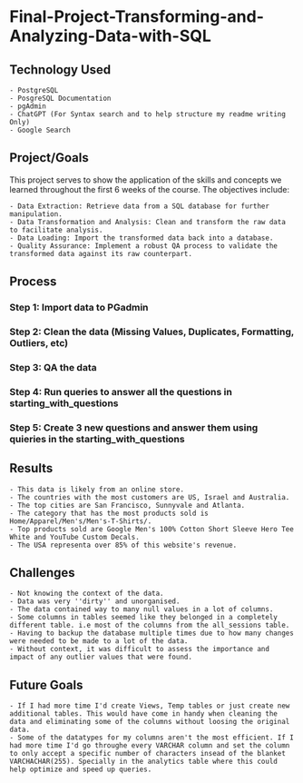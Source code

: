 # Final-Project-Transforming-and-Analyzing-Data-with-SQL

## Technology Used
	- PostgreSQL
	- PosgreSQL Documentation
	- pgAdmin
	- ChatGPT (For Syntax search and to help structure my readme writing Only)
	- Google Search

## Project/Goals

This project serves to show the application of the skills and concepts we learned throughout the first 6 weeks of the course. The objectives include:

	- Data Extraction: Retrieve data from a SQL database for further manipulation.
	- Data Transformation and Analysis: Clean and transform the raw data to facilitate analysis.
	- Data Loading: Import the transformed data back into a database.
	- Quality Assurance: Implement a robust QA process to validate the transformed data against its raw counterpart.

## Process
### Step 1: Import data to PGadmin
### Step 2: Clean the data (Missing Values, Duplicates, Formatting, Outliers, etc)
### Step 3: QA the data
### Step 4: Run queries to answer all the questions in starting_with_questions
### Step 5: Create 3 new questions and answer them using quieries in the starting_with_questions

## Results
	- This data is likely from an online store.
	- The countries with the most customers are US, Israel and Australia.
	- The top cities are San Francisco, Sunnyvale and Atlanta.
	- The category that has the most products sold is Home/Apparel/Men's/Men's-T-Shirts/.
	- Top products sold are Google Men's 100% Cotton Short Sleeve Hero Tee White and YouTube Custom Decals.
	- The USA representa over 85% of this website's revenue.

## Challenges 
	- Not knowing the context of the data.
	- Data was very ''dirty'' and unorganised.
	- The data contained way to many null values in a lot of columns.
	- Some columns in tables seemed like they belonged in a completely different table. i.e most of the columns from the all_sessions table.
	- Having to backup the database multiple times due to how many changes were needed to be made to a lot of the data.
	- Without context, it was difficult to assess the importance and impact of any outlier values that were found.

## Future Goals
	- If I had more time I'd create Views, Temp tables or just create new additional tables. This would have come in handy when cleaning the data and eliminating some of the columns without loosing the original data.
	- Some of the datatypes for my columns aren't the most efficient. If I had more time I'd go throughe every VARCHAR column and set the column to only accept a specific number of characters insead of the blanket VARCHACHAR(255). Specially in the analytics table where this could help optimize and speed up queries.

